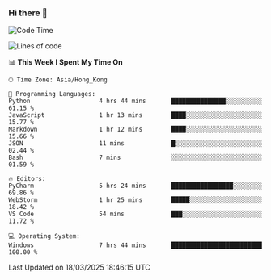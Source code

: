 ### Hi there 👋

<!--
**RoiexLee/RoiexLee** is a ✨ _special_ ✨ repository because its `README.md` (this file) appears on your GitHub profile.

Here are some ideas to get you started:

- 🔭 I’m currently working on ...
- 🌱 I’m currently learning ...
- 👯 I’m looking to collaborate on ...
- 🤔 I’m looking for help with ...
- 💬 Ask me about ...
- 📫 How to reach me: ...
- 😄 Pronouns: ...
- ⚡ Fun fact: ...
-->

<!--START_SECTION:waka-->
![Code Time](http://img.shields.io/badge/Code%20Time-1%2C096%20hrs%2027%20mins-blue)

![Lines of code](https://img.shields.io/badge/From%20Hello%20World%20I%27ve%20Written-42.6%20thousand%20lines%20of%20code-blue)

📊 **This Week I Spent My Time On** 

```text
🕑︎ Time Zone: Asia/Hong_Kong

💬 Programming Languages: 
Python                   4 hrs 44 mins       ███████████████░░░░░░░░░░   61.15 % 
JavaScript               1 hr 13 mins        ████░░░░░░░░░░░░░░░░░░░░░   15.77 % 
Markdown                 1 hr 12 mins        ████░░░░░░░░░░░░░░░░░░░░░   15.66 % 
JSON                     11 mins             █░░░░░░░░░░░░░░░░░░░░░░░░   02.44 % 
Bash                     7 mins              ░░░░░░░░░░░░░░░░░░░░░░░░░   01.59 % 

🔥 Editors: 
PyCharm                  5 hrs 24 mins       █████████████████░░░░░░░░   69.86 % 
WebStorm                 1 hr 25 mins        █████░░░░░░░░░░░░░░░░░░░░   18.42 % 
VS Code                  54 mins             ███░░░░░░░░░░░░░░░░░░░░░░   11.72 % 

💻 Operating System: 
Windows                  7 hrs 44 mins       █████████████████████████   100.00 % 
```


 Last Updated on 18/03/2025 18:46:15 UTC
<!--END_SECTION:waka-->
